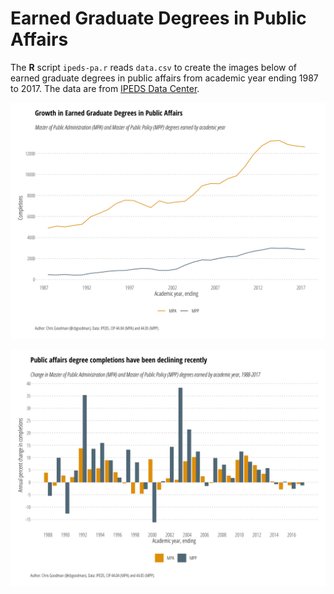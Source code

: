 # Earned Graduate Degrees in Public Affairs

The **R** script `ipeds-pa.r` reads `data.csv` to create the images below of earned graduate degrees in public affairs from academic year ending 1987 to 2017. The data are from [IPEDS Data Center](https://nces.ed.gov/ipeds/use-the-data).


![MPA-MPP](mpampp.png)

![MPA-MPP-Difference](mpamppdiff.png)
